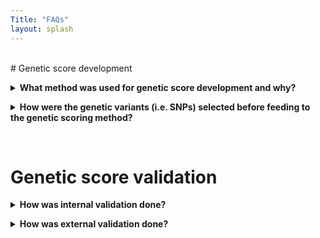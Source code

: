 ```yaml
---
Title: "FAQs" 
layout: splash
---
```



<br>
# Genetic score development
<p> 
<details>
  <summary><b>What method was used for genetic score development and why?</b> </summary>
   The machine learning method Bayesian Ridge (BR), that based on individual-level genotype data, was used to construct genetic scores of biomelecular traits in the Atlas. The selection of BR is based on the results in <a href="https://www.biorxiv.org/content/10.1101/2020.02.17.952788v1">one of our previous studies</a> that benchmarked the performance of a variety of representative genetic scoring methods for the construction of numerous continuous molecullar traits, and demonstrated BR was the top performing method in terms of both efficacy and efficiency.
  
</details> 
</p>

<p> 
<details>
  <summary><b>How were the genetic variants (i.e. SNPs) selected before feeding to the genetic scoring method?</b> </summary>
  To ensure the generalizability of genetic score models when applied to other cohorts, a variant filtering step was first performed for all the traits considered, which applied a MAF threshold of 0.5% and excluded all multi-allelic variants as well as ambiguous variants (i.e. A/T, G/C). A follow-up LD thinning step was carried out at an r<sup>2</sup> threshold of 0.8 on all the variants, which aims to remove a certrain level of LD dependencies among variants and reduce the computational burden of genetic scoring method. The remaining variants were then filtered at the genome-wide significance threshold of 5e-8 (based on their GWAS summary statistics conducted on the INTERVAL training samples) for each trait. 
</details>
</p>

<br>

# Genetic score validation
<p> 
<details>
  <summary><b>How was internal validation done?</b> </summary>
  <a href="https://www.inouyelab.org/">Coming soon</a>
</details>
</p>

<p> 
<details>
  <summary><b>How was external validation done?</b> </summary>
  <a href="https://www.inouyelab.org/">Coming soon</a>
</details>
</p>